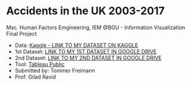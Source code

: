 # Accidents in the UK 2003-2017
Msc. Human Factors Emgineering, IEM @BGU - Information Visualization Final Project

* Data: [Kaggle - LINK TO MY DATASET ON KAGGLE](https://www.kaggle.com/datasets/tsiaras/uk-road-safety-accidents-and-vehicles/data?select=Vehicle_Information.csv)
* 1st Dataset: [LINK TO MY 1ST DATASET IN GOOGLE DRIVE](https://drive.google.com/file/d/1vrikNxuGHmBz4VPsuqwduVBhyBpo95C8/view?usp=sharing)
* 2nd Dataset: [LINK TO MY 2ND DATASET IN GOOGLE DRIVE](https://drive.google.com/file/d/13_665yQcJLRSMJnFgJcjqSAdE2mMwkCX/view?usp=drive_link)
* Tool: [Tableau Public](https://www.tableau.com/)
* Submitted by: Tommer Freimann
* Prof: Gilad Ravid
